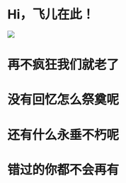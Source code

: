 # Hi，飞儿在此！
![](https://github-readme-stats.vercel.app/api?username=geekfeier&theme=dark)

# 再不疯狂我们就老了
# 没有回忆怎么祭奠呢
# 还有什么永垂不朽呢
# 错过的你都不会再有
